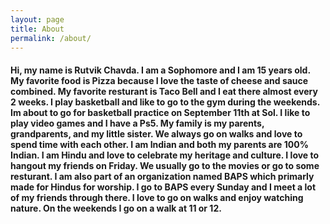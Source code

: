 ```yaml
---
layout: page
title: About
permalink: /about/
---
```


#### Hi, my name is Rutvik Chavda. I am a Sophomore and I am 15 years old. My favorite food is Pizza because I love the taste of cheese and sauce combined. My favorite resturant is Taco Bell and I eat there almost every 2 weeks. I play basketball and like to go to the gym during the weekends. Im about to go for basketball practice on September 11th at Sol. I like to play video games and I have a Ps5. My family is my parents, grandparents, and my little sister. We always go on walks and love to spend time with each other. I am Indian and both my parents are 100% Indian. I am Hindu and love to celebrate my heritage and culture. I love to hangout my friends on Friday. We usually go to the movies or go to some resturant. I am also part of an organization named BAPS which primarly made for Hindus for worship. I go to BAPS every Sunday and I meet a lot of my friends through there. I love to go on walks and enjoy watching nature. On the weekends I go on a walk at 11 or 12. 

> 